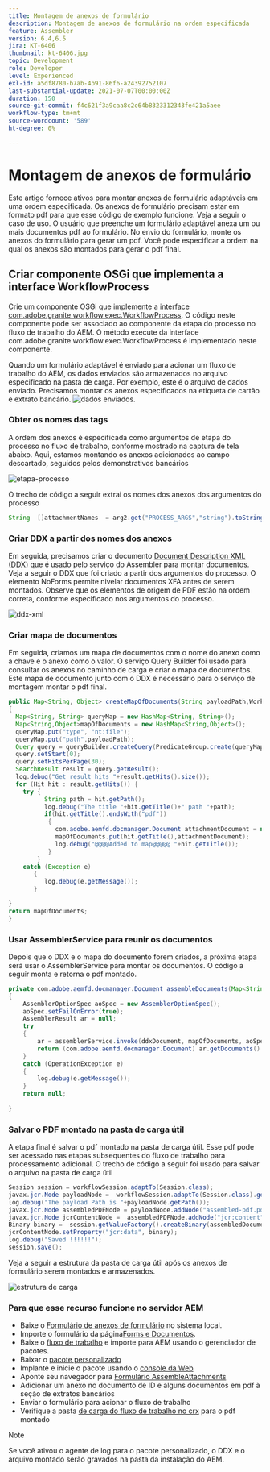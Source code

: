 ```yaml
---
title: Montagem de anexos de formulário
description: Montagem de anexos de formulário na ordem especificada
feature: Assembler
version: 6.4,6.5
jira: KT-6406
thumbnail: kt-6406.jpg
topic: Development
role: Developer
level: Experienced
exl-id: a5df8780-b7ab-4b91-86f6-a24392752107
last-substantial-update: 2021-07-07T00:00:00Z
duration: 150
source-git-commit: f4c621f3a9caa8c2c64b8323312343fe421a5aee
workflow-type: tm+mt
source-wordcount: '589'
ht-degree: 0%

---
```


# Montagem de anexos de formulário

Este artigo fornece ativos para montar anexos de formulário adaptáveis em uma ordem especificada. Os anexos de formulário precisam estar em formato pdf para que esse código de exemplo funcione. Veja a seguir o caso de uso.
O usuário que preenche um formulário adaptável anexa um ou mais documentos pdf ao formulário.
No envio do formulário, monte os anexos do formulário para gerar um pdf. Você pode especificar a ordem na qual os anexos são montados para gerar o pdf final.

## Criar componente OSGi que implementa a interface WorkflowProcess

Crie um componente OSGi que implemente a [interface com.adobe.granite.workflow.exec.WorkflowProcess](https://helpx.adobe.com/experience-manager/6-5/sites/developing/using/reference-materials/javadoc/com/adobe/granite/workflow/exec/WorkflowProcess.html). O código neste componente pode ser associado ao componente da etapa do processo no fluxo de trabalho do AEM. O método execute da interface com.adobe.granite.workflow.exec.WorkflowProcess é implementado neste componente.

Quando um formulário adaptável é enviado para acionar um fluxo de trabalho do AEM, os dados enviados são armazenados no arquivo especificado na pasta de carga. Por exemplo, este é o arquivo de dados enviado. Precisamos montar os anexos especificados na etiqueta de cartão e extrato bancário.
![dados enviados](assets/submitted-data.JPG).

### Obter os nomes das tags

A ordem dos anexos é especificada como argumentos de etapa do processo no fluxo de trabalho, conforme mostrado na captura de tela abaixo. Aqui, estamos montando os anexos adicionados ao campo descartado, seguidos pelos demonstrativos bancários

![etapa-processo](assets/process-step.JPG)

O trecho de código a seguir extrai os nomes dos anexos dos argumentos do processo

```java
String  []attachmentNames  = arg2.get("PROCESS_ARGS","string").toString().split(",");
```

### Criar DDX a partir dos nomes dos anexos

Em seguida, precisamos criar o documento [Document Description XML (DDX)](https://helpx.adobe.com/pdf/aem-forms/6-2/ddxRef.pdf) que é usado pelo serviço do Assembler para montar documentos. Veja a seguir o DDX que foi criado a partir dos argumentos do processo. O elemento NoForms permite nivelar documentos XFA antes de serem montados. Observe que os elementos de origem de PDF estão na ordem correta, conforme especificado nos argumentos do processo.

![ddx-xml](assets/ddx.PNG)

### Criar mapa de documentos

Em seguida, criamos um mapa de documentos com o nome do anexo como a chave e o anexo como o valor. O serviço Query Builder foi usado para consultar os anexos no caminho de carga e criar o mapa de documentos. Este mapa de documento junto com o DDX é necessário para o serviço de montagem montar o pdf final.

```java
public Map<String, Object> createMapOfDocuments(String payloadPath,WorkflowSession workflowSession )
{
  Map<String, String> queryMap = new HashMap<String, String>();
  Map<String,Object>mapOfDocuments = new HashMap<String,Object>();
  queryMap.put("type", "nt:file");
  queryMap.put("path",payloadPath);
  Query query = queryBuilder.createQuery(PredicateGroup.create(queryMap),workflowSession.adaptTo(Session.class));
  query.setStart(0);
  query.setHitsPerPage(30);
  SearchResult result = query.getResult();
  log.debug("Get result hits "+result.getHits().size());
  for (Hit hit : result.getHits()) {
    try {
          String path = hit.getPath();
          log.debug("The title "+hit.getTitle()+" path "+path);
          if(hit.getTitle().endsWith("pdf"))
           {
             com.adobe.aemfd.docmanager.Document attachmentDocument = new com.adobe.aemfd.docmanager.Document(path);
             mapOfDocuments.put(hit.getTitle(),attachmentDocument);
             log.debug("@@@@Added to map@@@@@ "+hit.getTitle());
           }
        }
    catch (Exception e)
       {
          log.debug(e.getMessage());
       }

}
return mapOfDocuments;
}
```

### Usar AssemblerService para reunir os documentos

Depois que o DDX e o mapa do documento forem criados, a próxima etapa será usar o AssemblerService para montar os documentos.
O código a seguir monta e retorna o pdf montado.

```java
private com.adobe.aemfd.docmanager.Document assembleDocuments(Map<String, Object> mapOfDocuments, com.adobe.aemfd.docmanager.Document ddxDocument)
{
    AssemblerOptionSpec aoSpec = new AssemblerOptionSpec();
    aoSpec.setFailOnError(true);
    AssemblerResult ar = null;
    try
    {
        ar = assemblerService.invoke(ddxDocument, mapOfDocuments, aoSpec);
        return (com.adobe.aemfd.docmanager.Document) ar.getDocuments().get("GeneratedDocument.pdf");
    }
    catch (OperationException e)
    {
        log.debug(e.getMessage());
    }
    return null;
    
}
```

### Salvar o PDF montado na pasta de carga útil

A etapa final é salvar o pdf montado na pasta de carga útil. Esse pdf pode ser acessado nas etapas subsequentes do fluxo de trabalho para processamento adicional.
O trecho de código a seguir foi usado para salvar o arquivo na pasta de carga útil

```java
Session session = workflowSession.adaptTo(Session.class);
javax.jcr.Node payloadNode =  workflowSession.adaptTo(Session.class).getNode(workItem.getWorkflowData().getPayload().toString());
log.debug("The payload Path is "+payloadNode.getPath());
javax.jcr.Node assembledPDFNode = payloadNode.addNode("assembled-pdf.pdf", "nt:file"); 
javax.jcr.Node jcrContentNode =  assembledPDFNode.addNode("jcr:content", "nt:resource");
Binary binary =  session.getValueFactory().createBinary(assembledDocument.getInputStream());
jcrContentNode.setProperty("jcr:data", binary);
log.debug("Saved !!!!!!"); 
session.save();
```

Veja a seguir a estrutura da pasta de carga útil após os anexos de formulário serem montados e armazenados.

![estrutura de carga](assets/payload-structure.JPG)

### Para que esse recurso funcione no servidor AEM

* Baixe o [Formulário de anexos de formulário](assets/assemble-form-attachments-af.zip) no sistema local.
* Importe o formulário da página[Forms e Documentos](http://localhost:4502/aem/forms.html/content/dam/formsanddocuments).
* Baixe o [fluxo de trabalho](assets/assemble-form-attachments.zip) e importe para AEM usando o gerenciador de pacotes.
* Baixar o [pacote personalizado](assets/assembletaskattachments.assembletaskattachments.core-1.0-SNAPSHOT.jar)
* Implante e inicie o pacote usando o [console da Web](http://localhost:4502/system/console/bundles)
* Aponte seu navegador para [Formulário AssembleAttachments](http://localhost:4502/content/dam/formsanddocuments/assembleattachments/jcr:content?wcmmode=disabled)
* Adicionar um anexo no documento de ID e alguns documentos em pdf à seção de extratos bancários
* Enviar o formulário para acionar o fluxo de trabalho
* Verifique a pasta [de carga do fluxo de trabalho no crx](http://localhost:4502/crx/de/index.jsp#/var/fd/dashboard/payload) para o pdf montado

>[!NOTE]
> Se você ativou o agente de log para o pacote personalizado, o DDX e o arquivo montado serão gravados na pasta da instalação do AEM.
